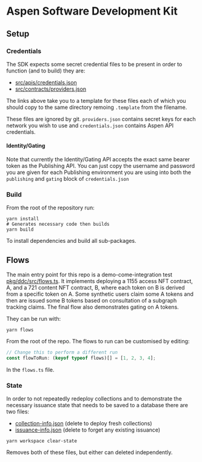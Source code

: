 # Aspen Software Development Kit

[//]: # 'TODO: update...'

## Setup

### Credentials

[//]: # 'TODO: change how this works so files are located in examples project'

The SDK expects some secret credential files to be present in order to function (and to build) they are:

- [src/apis/credentials.json](src/apis/credentials.template.json)
- [src/contracts/providers.json](src/contracts/providers.template.json)

The links above take you to a template for these files each of which you should copy to the same directory remoing `.template` from the filename.

These files are ignored by git. `providers.json` contains secret keys for each network you wish to use and `credentials.json` contains Aspen API credentials.

#### Identity/Gating

Note that currently the Identity/Gating API accepts the exact same bearer token as the Publishing API. You can just copy the username and password you are given for each Publishing environment you are using into both the `publishing` and `gating` block of `credentials.json`

### Build

From the root of the repository run:

```shell
yarn install
# Generates necessary code then builds
yarn build
```

To install dependencies and build all sub-packages.

## Flows

The main entry point for this repo is a demo-come-integration test [pkg/ddc/src/flows.ts](src/ddc/src/flows.ts). It implements deploying a 1155 access NFT contract, A, and a 721 content NFT contract, B, where each token on B is derived from a specific token on A. Some synthetic users claim some A tokens and then are issued some B tokens based on consultation of a subgraph tracking claims. The final flow also demonstrates gating on A tokens.

They can be run with:

```shell
yarn flows
```

From the root of the repo. The flows to run can be customised by editing:

```typescript
// Change this to perform a different run
const flowToRun: (keyof typeof flows)[] = [1, 2, 3, 4];
```

In the `flows.ts` file.

### State

In order to not repeatedly redeploy collections and to demonstrate the necessary issuance state that needs to be saved to a database there are two files:

- [collection-info.json](examples/collection-info.json) (delete to deploy fresh collections)
- [issuance-info.json](examples/issuance-info.json) (delete to forget any existing issuance)

```shell
yarn workspace clear-state
```

Removes both of these files, but either can deleted independently.

